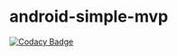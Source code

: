 # android-simple-mvp
[![Codacy Badge](https://api.codacy.com/project/badge/Grade/7ebb5d05e4de4d149d5a1bf4ddf0959d)](https://app.codacy.com/app/aflahtaqiu/android-simple-mvp?utm_source=github.com&utm_medium=referral&utm_content=aflahtaqiu/android-simple-mvp&utm_campaign=Badge_Grade_Dashboard)